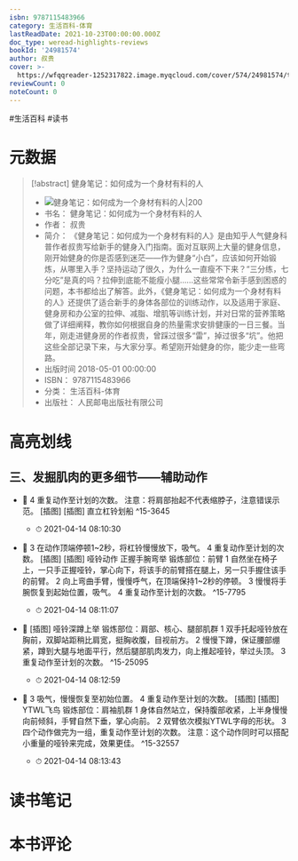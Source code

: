 ```yaml
---
isbn: 9787115483966
category: 生活百科-体育
lastReadDate: 2021-10-23T00:00:00.000Z
doc_type: weread-highlights-reviews
bookId: '24981574'
author: 叔贵
cover: >-
  https://wfqqreader-1252317822.image.myqcloud.com/cover/574/24981574/t7_24981574.jpg
reviewCount: 0
noteCount: 0
---
```

#生活百科 #读书
# 元数据
> [!abstract] 健身笔记：如何成为一个身材有料的人
> - ![ 健身笔记：如何成为一个身材有料的人|200](https://wfqqreader-1252317822.image.myqcloud.com/cover/574/24981574/t7_24981574.jpg)
> - 书名： 健身笔记：如何成为一个身材有料的人
> - 作者： 叔贵
> - 简介： 《健身笔记：如何成为一个身材有料的人》是由知乎人气健身科普作者叔贵写给新手的健身入门指南。面对互联网上大量的健身信息，刚开始健身的你是否感到迷茫——作为健身“小白”，应该如何开始锻炼，从哪里入手？坚持运动了很久，为什么一直瘦不下来？“三分练，七分吃”是真的吗？拉伸到底能不能瘦小腿……这些常常令新手感到困惑的问题，本书都给出了解答。此外，《健身笔记：如何成为一个身材有料的人》还提供了适合新手的身体各部位的训练动作，以及适用于家庭、健身房和办公室的拉伸、减脂、增肌等训练计划，并对日常的营养策略做了详细阐释，教你如何根据自身的热量需求安排健康的一日三餐。当年，刚走进健身房的作者叔贵，曾踩过很多“雷”，掉过很多“坑”。他把这些全部记录下来，与大家分享。希望刚开始健身的你，能少走一些弯路。
> - 出版时间 2018-05-01 00:00:00
> - ISBN： 9787115483966
> - 分类： 生活百科-体育
> - 出版社： 人民邮电出版社有限公司

# 高亮划线

## 三、发掘肌肉的更多细节——辅助动作


- 📌 4 重复动作至计划的次数。
注意：将肩部抬起不代表缩脖子，注意错误示范。
[插图]
[插图]
直立杠铃划船 ^15-3645
    - ⏱ 2021-04-14 08:10:30 

- 📌 3 在动作顶端停顿1~2秒，将杠铃慢慢放下，吸气。
4 重复动作至计划的次数。
[插图]
[插图]
哑铃动作
正握手腕弯举
锻炼部位：前臂
1 自然坐在椅子上，一只手正握哑铃，掌心向下，将该手的前臂搭在腿上，另一只手握住该手的前臂。
2 向上弯曲手臂，慢慢呼气，在顶端保持1~2秒的停顿。
3 慢慢将手腕恢复到起始位置，吸气。
4 重复动作至计划的次数。 ^15-7795
    - ⏱ 2021-04-14 08:11:07 

- 📌 [插图]
哑铃深蹲上举
锻炼部位：肩部、核心、腿部肌群
1 双手托起哑铃放在胸前，双脚站距稍比肩宽，挺胸收腹，目视前方。
2 慢慢下蹲，保证腰部绷紧，蹲到大腿与地面平行，然后腿部肌肉发力，向上推起哑铃，举过头顶。
3 重复动作至计划的次数。 ^15-25095
    - ⏱ 2021-04-14 08:12:59 

- 📌 3 吸气，慢慢恢复至初始位置。
4 重复动作至计划的次数。
[插图]
[插图]
YTWL飞鸟
锻炼部位：肩袖肌群
1 身体自然站立，保持腹部收紧，上半身慢慢向前倾斜，手臂自然下垂，掌心向前。
2 双臂依次模拟YTWL字母的形状。
3 四个动作做完为一组，重复动作至计划的次数。
注意：这个动作同时可以搭配小重量的哑铃来完成，效果更佳。 ^15-32557
    - ⏱ 2021-04-14 08:13:43 
# 读书笔记

# 本书评论
